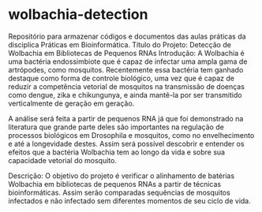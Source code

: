# wolbachia-detection
Repositório para armazenar códigos e documentos das aulas práticas da disciplica Práticas em Bioinformática.
Título do Projeto: Detecção de Wolbachia em Bibliotecas de Pequenos RNAs
Introdução: A Wolbachia é uma bactéria endossimbiote que é capaz de infectar uma ampla gama de artrópodes, como mosquitos. Recentemente essa bactéria tem ganhado destaque como forma de controle biológico, uma vez que é capaz de reduzir a competência vetorial de mosquitos na transmissão de doenças como dengue, zika e chikungunya, e ainda mantê-la por ser transmitido verticalmente de geração em geração.

A análise será feita a partir de pequenos RNA já que foi demonstrado na literatura que grande parte deles são importantes na regulação de processos biológicos em Drosophila e mosquitos, como no envelhecimento e até a longevidade destes. Assim será possível descobrir e entender os efeitos que a bactéria Wolbachia tem ao longo da vida e sobre sua capacidade vetorial do mosquito.

Descrição: O objetivo do projeto é verificar o alinhamento de batérias Wolbachia em bibliotecas de pequenos RNAs a partir de técnicas bioinformáticas.  Assim serão comparadas sequências de mosquitos infectados e não infectado sem diferentes momentos de seu ciclo de vida.
